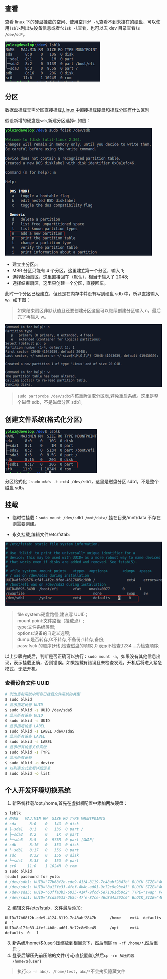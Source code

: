 ## 查看

查看 linux 下的硬盘挂载的空间、使用空间`df -h`,查看不到未挂在的硬盘，可以使用`lsblk`列出块设备信息或者`fdisk -l`查看，也可以去 dev 目录查看`ls /dev/sd*`。

![disk2](/docs/linux/disk2.png)

## 分区

数据盘挂载无需分区直接挂载,[Linux 中直接挂载硬盘和挂载分区有什么区别](https://blog.csdn.net/wanglei9876/article/details/46968279/)

假设新增的硬盘是`sdb`,新建分区选择`n`,如图：

![disk1](/docs/linux/disk1.png)

- 建立主分区`p`;
- MBR 分区只能有 4 个分区，这里建立第一个分区，输入 1;
- 选择起始扇区，这里直接回车（默认），相当于输入了 2048;
- 选择结束扇区，这里只创建一个分区，直接回车。

此时一个分区已经建立，但还是在内存中并没有写到硬盘 sdb 中，所以直接输入 w。如下图：

> 如果结束扇区非默认值且还要创建分区这里可以继续创建分区输入 n，最后完了再输入 w。

![disk3](/docs/linux/disk3.png)

> `sudo partprobe /dev/sdb`:内核重新读取分区表,避免重启系统。这里是整个磁盘 sdb，不是磁盘分区 sdb1。

## 创建文件系统(格式化分区)

![disk4](/docs/linux/disk4.png)

分区格式化：`sudo mkfs -t ext4 /dev/sdb1`，这里是磁盘分区 sdb1，不是整个磁盘 sdb。

## 挂载

- 临时性挂载：`sudo mount /dev/sdb1 /mnt/data/`,挂在目录/mnt/data 不存在则需要创建。

- 永久挂载,编辑文件/etc/fstab:

![disk5](/docs/linux/disk5.png)

> file system:硬盘路径,建议写 UUID；  
> mount point:文件路径（挂载点）;  
> type:文件系统类型;  
> options:设备的自定义选项;  
> dump:是否转存,0:不转存,不备份;1:转存,备份;  
> pass:fsck 的顺序(开机检查磁盘的顺序),0 表示不检查,1234....为检查顺序;

以上步骤完成后，判断是否正确可以执行：`sudo mount -a`，如果没有其他信息出现，表示挂载正确，否则错误。如果挂载有错误且未检查发现，开机后将进入紧急模式，无法开机。

### 查看设备文件 UUID

```bash
# 列出当前系统中所有已挂载文件系统的类型
$ sudo blkid
# 显示指定设备 UUID
$ sudo blkid -s UUID /dev/sda5
# 显示所有设备 UUID
$ sudo blkid -s UUID
# 显示指定设备 LABEL
$ sudo blkid -s LABEL /dev/sda5
# 显示所有设备 LABEL
$ sudo blkid -s LABEL
# 显示所有设备文件系统
$ sudo blkid -s TYPE
# 显示所有设备
$ sudo blkid -o device
# 以列表方式查看详细信息
$ sudo blkid -o list
```

## 个人开发环境切换系统

1. 新系统挂载/opt,/home,首先在虚拟机配置中添加两块硬盘：

```bash
$ lsblk
# NAME   MAJ:MIN RM  SIZE RO TYPE MOUNTPOINTS
# sda      8:0    0   14G  0 disk
# ├─sda1   8:1    0   13G  0 part /
# ├─sda2   8:2    0    1K  0 part
# └─sda5   8:5    0  975M  0 part [SWAP]
# sdb      8:16   0   35G  0 disk
# └─sdb1   8:17   0   35G  0 part
# sdc      8:32   0   15G  0 disk
# └─sdc1   8:33   0   15G  0 part
# sr0     11:0    1 1024M  0 rom
$ sudo blkid
[sudo] password for yolo:
# /dev/sdb1: UUID="77b68f2b-cde9-4124-8119-7c48abf2847b" BLOCK_SIZE="4096" TYPE="ext4" PARTUUID="6a85efb1-01"
# /dev/sdc1: UUID="8a17fe33-4fef-4b8c-ad01-9c72c8e9be45" BLOCK_SIZE="4096" TYPE="ext4" PARTUUID="d04b9b18-01"
# /dev/sda5: UUID="63ffa3b3-6035-410f-9fcd-5e71361d50c2" TYPE="swap" PARTUUID="cfd4ab9f-05"
# /dev/sda1: UUID="8cd59533-2b5c-47fe-87ce-46d8d4a292c6" BLOCK_SIZE="4096" TYPE="ext4" PARTUUID="cfd4ab9f-01"
```

2. 编辑文件/etc/fstab，文件最后添加:

```log
UUID=77b68f2b-cde9-4124-8119-7c48abf2847b      /home    ext4  defaults   0  1
UUID=8a17fe33-4fef-4b8c-ad01-9c72c8e9be45      /opt     ext4   defaults  0   1
```

3. 新系统/home/${user}压缩放到根目录下，然后删除`rm -rf /home/*`,然后重启；
4. 登录后解压先前压缩的文件(小心直接覆盖),然后`cp -rn 解压内容  /home/${user}`

> 执行`cp -r abc/. /home/test`，`abc/*`不会拷贝隐藏文件
